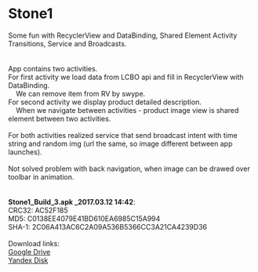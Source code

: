 # Stone1
Some fun with RecyclerView and DataBinding, Shared Element Activity Transitions, Service and Broadcasts.<br>
<br><br>
App contains two activities.<br>
For first activity we load data from LCBO api and fill in RecyclerView with DataBinding.<br>
&nbsp;&nbsp;&nbsp;&nbsp;We can remove item from RV by swype.<br>
For second activity we display product detailed description.<br>
&nbsp;&nbsp;&nbsp;&nbsp;When we navigate between activities - product image view is shared element between two activities.<br>
<br>
For both activities realized service that send broadcast intent with time string and random img (url the same, so image different between app launches).<br>
<br>
Not solved problem with back navigation, when image can be drawed over toolbar in animation.<br>
<br><br>
<b>Stone1_Build_3.apk _2017.03.12 14:42</b>:<br>
CRC32: AC52F185<br>
MD5: C0138EE4079E41BD610EA6985C15A994<br>
SHA-1: 2C06A413AC6C2A09A536B5366CC3A21CA4239D36<br>
<br>
Download links:<br>
<a href="https://drive.google.com/open?id=0BzoKZrHsxcSbU3RGSTlpSmJJY2c" target="_blank">Google Drive</a><br>
<a href="https://yadi.sk/d/mB4SDZKU3Fba99" target="_blank">Yandex Disk</a><br>
